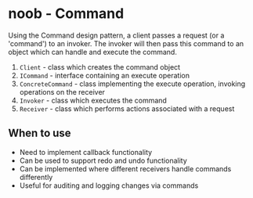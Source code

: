 # noob - Command
Using the Command design pattern, a client passes a request (or a 'command') to an invoker. The invoker will then pass this command to an object which can handle and execute the command.

1) `Client` - class which creates the command object
2) `ICommand` - interface containing an execute operation
3) `ConcreteCommand` - class implementing the execute operation, invoking operations on the receiver
4) `Invoker` - class which executes the command
5) `Receiver` - class which performs actions associated with a request

## When to use
- Need to implement callback functionality
- Can be used to support redo and undo functionality
- Can be implemented where different receivers handle commands differently
- Useful for auditing and logging changes via commands